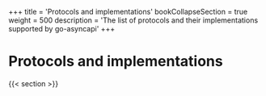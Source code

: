 +++
title = 'Protocols and implementations'
bookCollapseSection = true
weight = 500
description = 'The list of protocols and their implementations supported by go-asyncapi'
+++

# Protocols and implementations

{{< section >}}
